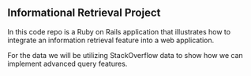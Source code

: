 ## Informational Retrieval Project

In this code repo is a Ruby on Rails application that illustrates how to integrate an information retrieval feature into a web application.

For the data we will be utilizing StackOverflow data to show how we can implement advanced query features.